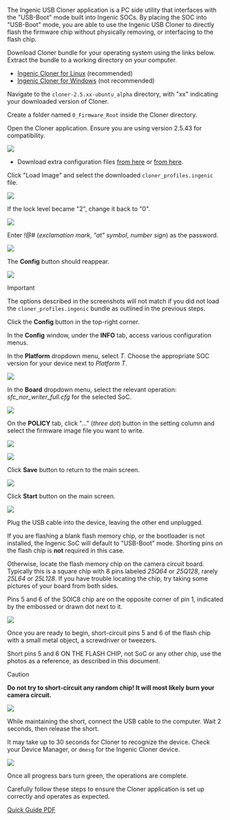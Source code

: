 The Ingenic USB Cloner application is a PC side utility that interfaces with the "USB-Boot" mode built into Ingenic SOCs.
By placing the SOC into "USB-Boot" mode, you are able to use the Ingenic USB Cloner to directly flash the firmware chip
without physically removing, or interfacing to the flash chip.

Download Cloner bundle for your operating system using the links below. Extract the bundle to a working directory on your computer.

- [Ingenic Cloner for Linux](https://thingino.com/dl/cloner-2.5.43-ubuntu_alpha_thingino.tar.gz) (recommended)
- [Ingenic Cloner for Windows](https://thingino.com/dl/cloner-2.5.43-windows_alpha_thingino.zip) (not recommended)

Navigate to the `cloner-2.5.xx-ubuntu_alpha` directory, with "xx" indicating your downloaded version of Cloner.

Create a folder named `0_Firmware_Root` inside the Cloner directory.

Open the Cloner application. Ensure you are using version 2.5.43 for compatibility.

![](https://thingino.com/a/cloner-0-1.png)

- Download extra configuration files [from here](https://thingino.com/dl/cloner_profiles.ingenic)
or [from here](https://github.com/gtxaspec/ingenic-cloner-profiles/releases/download/latest/cloner_profiles.ingenic).

Click "Load Image" and select the downloaded `cloner_profiles.ingenic` file.

![](https://thingino.com/a/cloner-0-2.png)

If the lock level became "2", change it back to "0".

![](https://thingino.com/a/cloner-0-3.png)

Enter _!@#_ (_exclamation mark_, _"at" symbol_, _number sign_) as the password.

![](https://thingino.com/a/cloner-0-4.png)

The **Config** button should reappear.

![](https://thingino.com/a/cloner-0-5.png)

> [!IMPORTANT]  
> The options described in the screenshots will not match if you did not load the `cloner_profiles.ingenic` bundle as outlined in the previous steps.

Click the **Config** button in the top-right corner.

In the **Config** window, under the **INFO** tab, access various configuration menus.

In the **Platform** dropdown menu, select _T_. Choose the appropriate SOC version for your device next to _Platform T_.

![](https://thingino.com/a/cloner-0-6.png)

In the **Board** dropdown menu, select the relevant operation: _sfc_nor_writer_full.cfg_ for the selected SoC.

![](https://thingino.com/a/cloner-0-7.png)

On the **POLICY** tab, click "..." (_three dot_) button in the setting column and select the firmware image file you want to write.

![](https://thingino.com/a/cloner-0-8.png)

![](https://thingino.com/a/cloner-0-9.png)

Click **Save** button to return to the main screen.

![](https://thingino.com/a/cloner-0-10.png)

Click **Start** button on the main screen.

![](https://thingino.com/a/cloner-0-11.png)

Plug the USB cable into the device, leaving the other end unplugged.

If you are flashing a blank flash memory chip, or the bootloader is not installed, the Ingenic SoC will default to "USB-Boot" mode. Shorting pins on the flash chip is **not** required in this case.

Otherwise, locate the flash memory chip on the camera circuit board. Typically this is a square chip with 8 pins labeled _25Q64_ or _25Q128_, rarely _25L64_ or _25L128_. If you have trouble locating the chip, try taking some pictures of your board from both sides.

Pins 5 and 6 of the SOIC8 chip are on the opposite corner of pin 1, indicated by the embossed or drawn dot next to it.

![](https://thingino.com/a/flash-chip-dot.png)

Once you are ready to begin, short-circuit pins 5 and 6 of the flash chip with a small metal object, a screwdriver or tweezers.

Short pins 5 and 6 ON THE FLASH CHIP, not SoC or any other chip, use the photos as a reference, as described in this document.

> [!CAUTION]
> __Do not try to short-circuit any random chip! It will most likely burn your camera circuit.__

![](https://thingino.com/a/flash-chip-short.png)

While maintaining the short, connect the USB cable to the computer. Wait 2 seconds, then release the short.

It may take up to 30 seconds for Cloner to recognize the device. Check your Device Manager, or `dmesg` for the Ingenic Cloner device.

![](https://thingino.com/a/windows-device-manager-libusb.png)

Once all progress bars turn green, the operations are complete.

Carefully follow these steps to ensure the Cloner application is set up correctly and operates as expected.

[Quick Guide PDF](https://thingino.com/dl/USBCloner_The_Burn_tool_Quick_Guide.pdf)
